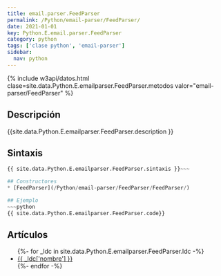```yaml
---
title: email.parser.FeedParser
permalink: /Python/email-parser/FeedParser/
date: 2021-01-01
key: Python.E.email.parser.FeedParser
category: python
tags: ['clase python', 'email-parser']
sidebar: 
  nav: python
---
```


{% include w3api/datos.html clase=site.data.Python.E.emailparser.FeedParser.metodos valor="email-parser/FeedParser" %}

## Descripción
{{site.data.Python.E.emailparser.FeedParser.description }}

## Sintaxis
~~~python
{{ site.data.Python.E.emailparser.FeedParser.sintaxis }}~~~

## Constructores
* [FeedParser](/Python/email-parser/FeedParser/FeedParser/)

## Ejemplo
~~~python
{{ site.data.Python.E.emailparser.FeedParser.code}}
~~~

## Artículos
<ul>
{%- for _ldc in site.data.Python.E.emailparser.FeedParser.ldc -%}
   <li>
       <a href="{{_ldc['url'] }}">{{ _ldc['nombre'] }}</a>
   </li>
{%- endfor -%}
</ul>
